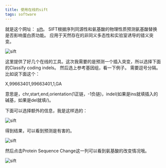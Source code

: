 ```yaml
---
title: 使用在线的sift
tags: software
---
```


就是这个网址：
[sift](http://sift.bii.a-star.edu.sg/)。
SIFT根据序列同源性和氨基酸的物理性质预测氨基酸替换是否影响蛋白质功能。
应用于天然存在的非同义多态性和实验室诱导的错义突变。

![sift](https://raw.githubusercontent.com/pzweuj/pzweuj.github.io/refs/heads/master/downloads/images/sift-online.PNG)

这里提供了好几个在线的工具。这次我需要的是预测一个插入突变，所以选择下面的Classify coding indels。
然后选上参考基因组，看一下例子。
需要逗号分隔。
比如说下面这个：

X,99663401,99663401,1,GA

意思是，chr,start,end,orientation(1正链，-1负链)，indel(如果是ins就填插入的碱基，如果是del就填/)。

下面可以选择额外的信息，我是这样选的：

![sift](https://raw.githubusercontent.com/pzweuj/pzweuj.github.io/refs/heads/master/downloads/images/sift-select.PNG)

得到结果，可以看到预测是有害的。

![sift](https://raw.githubusercontent.com/pzweuj/pzweuj.github.io/refs/heads/master/downloads/images/sift-results.PNG)

然后点击Protein Sequence Change这一列可以看到氨基酸的改变情况哦。

![sift](https://raw.githubusercontent.com/pzweuj/pzweuj.github.io/refs/heads/master/downloads/images/sift-aachange.PNG)


[T_T]:不知道前景在干嘛。